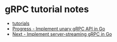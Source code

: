 # gRPC tutorial notes
- [tutorials](https://dev.to/techschoolguru/series/7311)
- [Progress - Implement unary gRPC API in Go](https://dev.to/techschoolguru/implement-unary-grpc-api-in-go-4cdj)
- [Next - Implement server-streaming gRPC in Go](https://dev.to/techschoolguru/implement-server-streaming-grpc-in-go-2d0p)